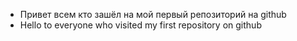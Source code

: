 - Привет всем кто зашёл на мой первый репозиторий на github
- Hello to everyone who visited my first repository on github
